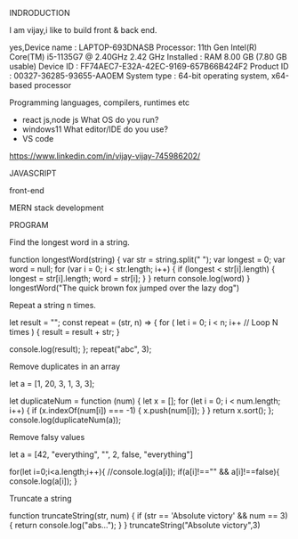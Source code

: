  INDRODUCTION
 
 I am vijay,i like to build front & back end.
 
 yes,Device name :	LAPTOP-693DNASB
Processor:	11th Gen Intel(R) Core(TM) i5-1135G7 @ 2.40GHz   2.42 GHz
Installed : RAM	8.00 GB (7.80 GB usable)
Device ID :	FF74AEC7-E32A-42EC-9169-657B66B424F2
Product ID :	00327-36285-93655-AAOEM
System type :	64-bit operating system, x64-based processor

Programming languages, compilers, runtimes etc
  - react js,node js
 What OS do you run?
  - windows11
  What editor/IDE do you use?
  - VS code
  
  https://www.linkedin.com/in/vijay-vijay-745986202/
  
  JAVASCRIPT
  
  front-end
  
  MERN stack development
  
  PROGRAM
  
  Find the longest word in a string.
  
  function longestWord(string) {
  var str = string.split(" ");
  var longest = 0;
  var word = null;
  for (var i = 0; i < str.length; i++) {
      if (longest < str[i].length) {
          longest = str[i].length;
          word = str[i];
      }
  }
  return console.log(word)
}
longestWord("The quick brown fox jumped over the lazy dog")

Repeat a string n times.

let result = "";
const repeat = (str, n) => {
  for (
    let i = 0;
    i < n;
    i++ // Loop N times
  ) {
    result = result + str;
  }

  console.log(result);
};
repeat("abc", 3);

Remove duplicates in an array

 let a = [1, 20, 3, 1, 3, 3];

  let duplicateNum = function (num) {
    let x = [];
    for (let i = 0; i < num.length; i++) {
      if (x.indexOf(num[i]) === -1) {
        x.push(num[i]);
      }
    }
    return x.sort();
  };
  console.log(duplicateNum(a));
  
  Remove falsy values
  
  let  a = [42, "everything", "", 2, false, "everything"]

for(let i=0;i<a.length;i++){
  //console.log(a[i]);
  if(a[i]!=="" && a[i]!==false){
    console.log(a[i]);
  }
  
  Truncate a string

function truncateString(str, num) {
  if (str == 'Absolute victory' && num == 3) {
    return console.log("abs..."); 
  }
}
truncateString("Absolute victory",3)


